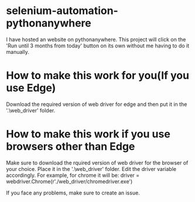 # selenium-automation-pythonanywhere
I have hosted an website on pythonanywhere. This project will click on the 'Run until 3 months from today' button on its own without me having to do it manually.

# How to make this work for you(If you use Edge)
Download the required version of web driver for edge and then put it in the '.\web_driver\' folder.

# How to make this work if you use browsers other than Edge
Make sure to download the rquired version of web driver for the browser of your choice. Place it in the '.\web_driver\' folder. Edit the driver variable accordingly.
For example, for chrome it will be:
driver = webdriver.Chrome(r'./web_driver/chromedriver.exe')


If you face any problems, make sure to create an issue.

